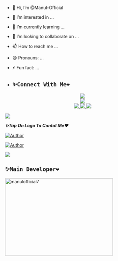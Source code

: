 - 👋 Hi, I’m @Manul-Official
- 👀 I’m interested in ...
- 🌱 I’m currently learning ...
- 💞️ I’m looking to collaborate on ...
- 📫 How to reach me ...
- 😄 Pronouns: ...
- ⚡ Fun fact: ...

- ## ```✨Connect With Me❤️```
<p align="center">
<a href="https://youtube.com/@ManulOfficialTech"><img src="https://img.shields.io/badge/YouTube-ff0000?style=for-the-badge&logo=youtube&logoColor=ff000000&link=https://youtube.com/@manulofficial" /><br>
<a href="https://wa.me/94742274855"><img src="https://img.shields.io/badge/WhatsApp Channel-25D366?style=for-the-badge&logo=whatsapp&logoColor=white&link=https://wa.me/94742274855" /><br>
<a href="https://t.me/manulofficial"><img src="https://img.shields.io/badge/Telegram-00FFFF?style=for-the-badge&logo=telegram&logoColor=white" />
<a href="https://chat.whatsapp.com/EIjQV4nxXwJ6S6QHSa9jpN"><img src="https://img.shields.io/badge/WhatsApp Group-25D366?style=for-the-badge&logo=whatsapp&logoColor=white" />
<a href="https://www.instagram.com/unicorn_?igsh=MzNlNGNkZWQ4Mg=="><img src="https://img.shields.io/badge/Instagram-A020F0?style=for-the-badge&logo=instagram&logoColor=white" />
</p>

<a><img src='https://i.imgur.com/LyHic3i.gif'/></a>


***✨Tap On Logo To Contat Me❤️***


 <p align="left">
<a href="manulwijethilaka@gmail.com"><img title="Author" src="https://img.shields.io/badge/GMAIL-ME-black?style=for-the-badge&logo=Gmail"></a>
 <p align="left"> 
  <a href="https://wa.me/94742274855?text=Hi+Manul+Official+Sir...+I+need+some+help+in+Manu-MD-V6"><img title="Author" src="https://img.shields.io/badge/WHATSAPP-ME-red?style=for-the-badge&logo=WhatsApp"></a>

  
<a><img src='https://i.imgur.com/LyHic3i.gif'/></a>


## `✨Main Developer❤️` 
<a href="https://github.com/manulofficial7"><img src="https://telegra.ph/file/cd8b263be25bcd26991d3.jpg" width="350" height="250" alt="manulofficial7"/></a>

<!---
samsungdew/samsungdew is a ✨ special ✨ repository because its `README.md` (this file) appears on your GitHub profile.
You can click the Preview link to take a look at your changes.
--->

